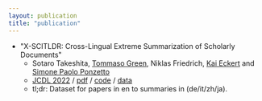 ```yaml
---
layout: publication
title: "publication"
---
```


- "X-SCITLDR: Cross-Lingual Extreme Summarization of Scholarly Documents"
  - Sotaro Takeshita, [Tommaso Green](https://green-t.io/), Niklas Friedrich, [Kai Eckert](http://wiss.iuk.hdm-stuttgart.de/people/kai-eckert/) and [Simone Paolo Ponzetto](https://www.uni-mannheim.de/dws/people/professors/prof-dr-simone-paolo-ponzetto/)
  - [JCDL 2022](https://2022.jcdl.org/) / [pdf]() / [code](https://github.com/sobamchan/xscitldr) / [data](https://huggingface.co/datasets/umanlp/xscitldr)
  - tl;dr: Dataset for papers in en to summaries in (de/it/zh/ja).
